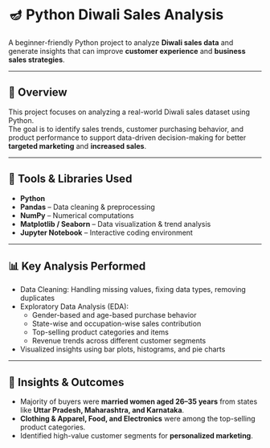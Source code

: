 # 🪔 Python Diwali Sales Analysis  

A beginner-friendly Python project to analyze **Diwali sales data** and generate insights that can improve **customer experience** and **business sales strategies**.  

---

## 📌 Overview  
This project focuses on analyzing a real-world Diwali sales dataset using Python.  
The goal is to identify sales trends, customer purchasing behavior, and product performance to support data-driven decision-making for better **targeted marketing** and **increased sales**.  

---

## 🔧 Tools & Libraries Used  
- **Python**  
- **Pandas** – Data cleaning & preprocessing  
- **NumPy** – Numerical computations  
- **Matplotlib / Seaborn** – Data visualization & trend analysis  
- **Jupyter Notebook** – Interactive coding environment  

---

## 📊 Key Analysis Performed  
- Data Cleaning: Handling missing values, fixing data types, removing duplicates  
- Exploratory Data Analysis (EDA):  
  - Gender-based and age-based purchase behavior  
  - State-wise and occupation-wise sales contribution  
  - Top-selling product categories and items  
  - Revenue trends across different customer segments  
- Visualized insights using bar plots, histograms, and pie charts  

---

## 🚀 Insights & Outcomes  
- Majority of buyers were **married women aged 26–35 years** from states like **Uttar Pradesh, Maharashtra, and Karnataka**.  
- **Clothing & Apparel, Food, and Electronics** were among the top-selling product categories.  
- Identified high-value customer segments for **personalized marketing**.  
